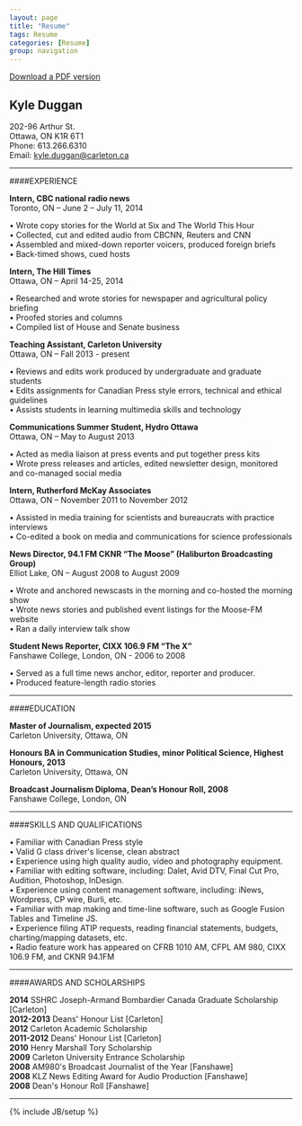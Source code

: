 ```yaml
---
layout: page
title: "Resume"
tags: Resume
categories: [Resume]
group: navigation
---
```

<a href="https://www.dropbox.com/s/8z1rly306zd17nv/Duggan%20Resume%20%202014.pdf?dl=0" class="btn btn-success btn-large" align="right">Download a PDF version</a>
<h2>Kyle Duggan</h2> 

202-96 Arthur St. <br>
Ottawa, ON K1R 6T1  <br>
Phone: 613.266.6310 <br>
Email: [kyle.duggan@carleton.ca](mailto:kyle.duggan@hotmail.ca?Subject=Hello%20Kyle)  <br>

---

####EXPERIENCE

<b>Intern, CBC national radio news </b><br>
Toronto, ON – June 2 – July 11, 2014 <br>

• Wrote copy stories for the World at Six and The World This Hour <br>
• Collected, cut and edited audio from CBCNN, Reuters and CNN <br>
• Assembled and mixed-down reporter voicers, produced foreign briefs  <br>
• Back-timed shows, cued hosts <br>

<b>Intern, The Hill Times </b><br>
Ottawa, ON – April 14-25, 2014 <br>

• Researched and wrote stories for newspaper and agricultural policy briefing <br>
• Proofed stories and columns <br>
• Compiled list of House and Senate business <br>

<b>Teaching Assistant, Carleton University </b><br>
Ottawa, ON – Fall 2013 - present <br>

• Reviews and edits work produced by undergraduate and graduate students <br>
• Edits assignments for Canadian Press style errors, technical and ethical guidelines <br>
• Assists students in learning multimedia skills and technology <br>

<b>Communications Summer Student, Hydro Ottawa </b><br>
Ottawa, ON – May to August 2013 <br>

• Acted as media liaison at press events and put together press kits <br>
• Wrote press releases and articles, edited newsletter design, monitored and co-managed social media <br>

<b>Intern, Rutherford McKay Associates</b> <br>
Ottawa, ON – November 2011 to November 2012 <br>

• Assisted in media training for scientists and bureaucrats with practice interviews <br>
• Co-edited a book on media and communications for science professionals <br>

<b>News Director, 94.1 FM CKNR “The Moose” (Haliburton Broadcasting Group) </b><br>
Elliot Lake, ON – August 2008 to August 2009 <br>

• Wrote and anchored newscasts in the morning and co-hosted the morning show <br>
• Wrote news stories and published event listings for the Moose-FM website <br>
• Ran a daily interview talk show <br>

<b>Student News Reporter, CIXX 106.9 FM “The X” </b><br>
Fanshawe College, London, ON - 2006 to 2008 <br>

• Served as a full time news anchor, editor, reporter and producer. <br>
• Produced feature-length radio stories <br>

---

####EDUCATION

<b>Master of Journalism, expected 2015 </b><br>
Carleton University, Ottawa, ON <br>

<b>Honours BA in Communication Studies, minor Political Science, Highest Honours, 2013 </b><br>
Carleton University, Ottawa, ON <br>

<b>Broadcast Journalism Diploma, Dean’s Honour Roll, 2008 </b><br>
Fanshawe College, London, ON <br>

---

####SKILLS AND QUALIFICATIONS

• Familiar with Canadian Press style <br>
• Valid G class driver's license, clean abstract <br>
• Experience using high quality audio, video and photography equipment.<br>
• Familiar with editing software, including: Dalet, Avid DTV, Final Cut Pro, Audition, Photoshop, InDesign.<br>
• Experience using content management software, including: iNews, Wordpress, CP wire, Burli, etc.<br>
• Familiar with map making and time-line software, such as Google Fusion Tables and Timeline JS.<br>
• Experience filing ATIP requests, reading financial statements, budgets, charting/mapping datasets, etc. <br>
• Radio feature work has appeared on CFRB 1010 AM, CFPL AM 980, CIXX 106.9 FM, and CKNR 94.1FM<br>

---

####AWARDS AND SCHOLARSHIPS

<b>2014</b> SSHRC Joseph-Armand Bombardier Canada Graduate Scholarship [Carleton] <br>
<b>2012-2013</b> Deans' Honour List [Carleton] <br>
<b>2012</b> Carleton Academic Scholarship <br>
<b>2011-2012</b> Deans' Honour List [Carleton] <br>
<b>2010</b> Henry Marshall Tory Scholarship <br>
<b>2009</b> Carleton University Entrance Scholarship <br>
<b>2008</b> AM980's Broadcast Journalist of the Year [Fanshawe] <br>
<b>2008</b> KLZ News Editing Award for Audio Production [Fanshawe] <br>
<b>2008</b> Dean's Honour Roll [Fanshawe] <br>

<!--<p  style=" margin: 12px auto 6px auto; font-family: Helvetica,Arial,Sans-serif; font-style: normal; font-variant: normal; font-weight: normal; font-size: 14px; line-height: normal; font-size-adjust: none; font-stretch: normal; -x-system-font: none; display: block;">   <a title="View Duggan Resume 2013 on Scribd" href="http://www.scribd.com/doc/192942369"  style="text-decoration: underline;" >Duggan Resume 2013</a></p><iframe class="scribd_iframe_embed" src="//www.scribd.com/embeds/192942369/content?start_page=1&view_mode=scroll&show_recommendations=true" data-auto-height="false" data-aspect-ratio="undefined" scrolling="no" id="doc_22723" width="100%" height="600" frameborder="0"></iframe> -->
---
{% include JB/setup %}
